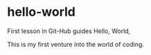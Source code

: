 # hello-world
First lesson in Git-Hub guides
Hello, World,

This is my first venture into the world of coding.
